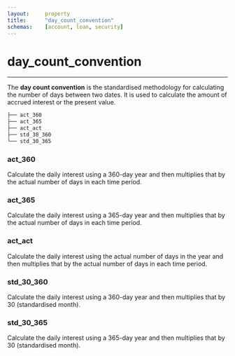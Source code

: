 ```yaml
---
layout:     property
title:      "day_count_convention"
schemas:    [account, loan, security]
---
```


# day_count_convention

---

The **day count convention** is the standardised methodology for calculating the number of days between two dates. It is used to calculate the amount of accrued interest or the present value.

```bash
├── act_360
├── act_365
├── act_act
├── std_30_360
└── std_30_365
```

### act_360
Calculate the daily interest using a 360-day year and then multiplies that by the actual number of days in each time period.

### act_365
Calculate the daily interest using a 365-day year and then multiplies that by the actual number of days in each time period.

### act_act
Calculate the daily interest using the actual number of days in the year and then multiplies that by the actual number of days in each time period.

### std_30_360
Calculate the daily interest using a 360-day year and then multiplies that by 30 (standardised month).

### std_30_365
Calculate the daily interest using a 365-day year and then multiplies that by 30 (standardised month).
